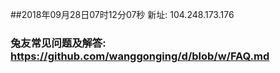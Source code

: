 ##2018年09月28日07时12分07秒 新址: 104.248.173.176
### 兔友常见问题及解答: https://github.com/wanggonging/d/blob/w/FAQ.md
